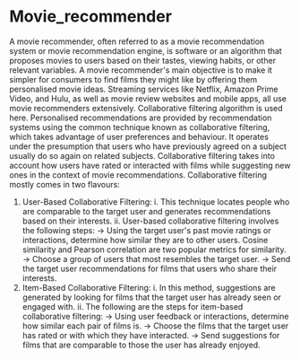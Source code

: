 # Movie_recommender
A movie recommender, often referred to as a movie recommendation system or movie recommendation engine, is software or an algorithm that proposes movies to users based on their tastes, viewing habits, or other relevant variables. A movie recommender's main objective is to make it simpler for consumers to find films they might like by offering them personalised movie ideas. Streaming services like Netflix, Amazon Prime Video, and Hulu, as well as movie review websites and mobile apps, all use movie recommenders extensively.
Collaborative filtering algorithm is used here.
Personalised recommendations are provided by recommendation systems using the common technique known as collaborative filtering, which takes advantage of user preferences and behaviour. It operates under the presumption that users who have previously agreed on a subject usually do so again on related subjects. Collaborative filtering takes into account how users have rated or interacted with films while suggesting new ones in the context of movie recommendations. 
Collaborative filtering mostly comes in two flavours:
  1. User-Based Collaborative Filtering:
       i. This technique locates people who are comparable to the target user and generates recommendations based on their interests.
       ii. User-based collaborative filtering involves the following steps:
           -> Using the target user's past movie ratings or interactions, determine how similar they are to other users. Cosine similarity and Pearson correlation are two popular metrics for similarity.
           -> Choose a group of users that most resembles the target user.
           -> Send the target user recommendations for films that users who share their interests.
  2. Item-Based Collaborative Filtering:
       i. In this method, suggestions are generated by looking for films that the target user has already seen or engaged with.
      ii. The following are the steps for item-based collaborative filtering:
          -> Using user feedback or interactions, determine how similar each pair of films is.
          -> Choose the films that the target user has rated or with which they have interacted.
          -> Send suggestions for films that are comparable to those the user has already enjoyed.
